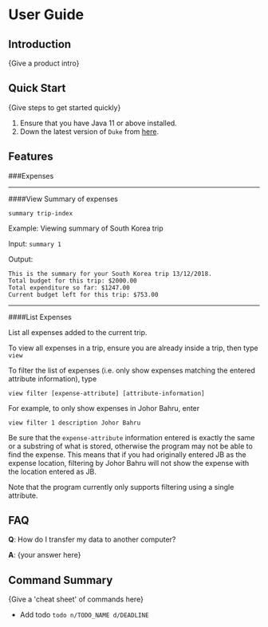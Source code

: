 # User Guide

## Introduction

{Give a product intro}

## Quick Start

{Give steps to get started quickly}

1. Ensure that you have Java 11 or above installed.
1. Down the latest version of `Duke` from [here](http://link.to/duke).

## Features 


###Expenses

---
####View Summary of expenses

```summary trip-index```

Example:
Viewing summary of South Korea trip

Input:
```summary 1```

Output:
```
This is the summary for your South Korea trip 13/12/2018.
Total budget for this trip: $2000.00
Total expenditure so far: $1247.00
Current budget left for this trip: $753.00
```
---
####List Expenses

List all expenses added to the current trip.

To view all expenses in a trip, ensure you are already inside a trip, then type ```view```

To filter the list of expenses (i.e. only show expenses matching the entered attribute information), type

```view filter [expense-attribute] [attribute-information]```

For example, to only show expenses in Johor Bahru, enter

```view filter 1 description Johor Bahru```


Be sure that the ```expense-attribute``` information entered is exactly the same or a substring of what is stored, otherwise the program may not be able to find the expense. 
This means that if you had originally entered JB as the expense location, filtering by Johor Bahru will not show the expense with the location entered as JB.


Note that the program currently only supports filtering using a single attribute.



## FAQ

**Q**: How do I transfer my data to another computer? 

**A**: {your answer here}

## Command Summary

{Give a 'cheat sheet' of commands here}

* Add todo `todo n/TODO_NAME d/DEADLINE`
